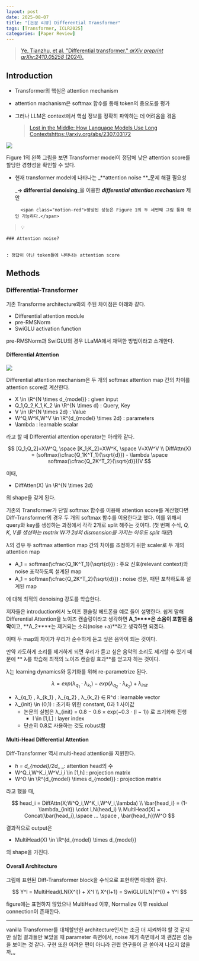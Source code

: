 ```yaml
---
layout: post
date: 2025-08-07
title: "[논문 리뷰] Differential Transformer"
tags: [Transformer, ICLR2025]
categories: [Paper Review]
---
```


> [Ye, Tianzhu, et al. "Differential transformer." ](https://arxiv.org/abs/2410.05258)[_arXiv preprint arXiv:2410.05258_](https://arxiv.org/abs/2410.05258)[ (2024).](https://arxiv.org/abs/2410.05258)



## Introduction

- Transformer의 핵심은 attention mechanism
- attention machanism은 softmax 함수를 통해 token의 중요도를 평가
- 그러나 LLM은 context에서 핵심 정보를 정확히 파악하는 데 어려움을 겪음

	> [Lost in the Middle: How Language Models Use Long Contextshttps://arxiv.org/abs/2307.03172](https://arxiv.org/abs/2307.03172)


![](https://prod-files-secure.s3.us-west-2.amazonaws.com/542b861c-36a8-4051-84e5-8804b6728dba/9083ea56-691a-4752-ae26-47f403431ac8/image.png?X-Amz-Algorithm=AWS4-HMAC-SHA256&X-Amz-Content-Sha256=UNSIGNED-PAYLOAD&X-Amz-Credential=ASIAZI2LB466SSVNK3AT%2F20251005%2Fus-west-2%2Fs3%2Faws4_request&X-Amz-Date=20251005T150108Z&X-Amz-Expires=3600&X-Amz-Security-Token=IQoJb3JpZ2luX2VjENz%2F%2F%2F%2F%2F%2F%2F%2F%2F%2FwEaCXVzLXdlc3QtMiJIMEYCIQDEETnhPRFwMeveM9ty3ficrEiFXb%2FlkqWfaG9C1H6b8AIhAKkikzRj1kJMp6P4le0OSAFUAuarbe%2Bimv5J%2FeQB%2FxFMKv8DCHUQABoMNjM3NDIzMTgzODA1IgzD%2Ba0vYk4sg7cqF9wq3AMKovadjQkjEKk9ypqcOBG9rV%2BHo6WK5F9aq2qWDg2xkUv13V49Na7ZlzFFgqSn6uV8MeKncJ0HiJ6bOdFwERA1WeZcj6jFjYl53sG0o4WKjj4SpaIKxsf%2FidMj4J3%2BrkUzaPeletbvX5YInAohSID9Zj89xLMwphiqx%2B6rpcjo%2FFDVbRTsH%2FQcaiH%2BIEhvN4s6mo0tzoxaA0A3AZG9x9UjC294ndY3PdK9qob0mLVXLmoYPeoZr7rQQeQE4d%2BFuT48wfJQNFL%2FBHkAH5CWLbnGDYAUC3jst2Nsp%2F5BTc1YKW%2Ba9vBTRGg0%2F646aoz9pocdvPdX%2BdQCJ7qWYhUEksRIgS14dzAVZKo0TPcJ%2B5X%2FXpJ2YpKgQhfXJlLdpGzcPcXIM76oEmNnPc9yHgPAhxEvgu6%2BAZZMHDlFB3IRuD2%2BshqohPH%2BYbiT6GJJSdzafreaJnutw8rjzqyW2HyIYBMbB6JWIwXhheRWZqD5sLPbZfKWMbFY038HswSulfzk1TVoBlIbuKi7J3Kh6dL3e915CqHqd55T8X5n%2B7K%2BtGTusb4eclug%2BBUGu5YZBxSF%2FthbkvVJVa6CxYr8rb8mSf588yifHCMI4NWxstZPte8aqGjOc102gBoB5qD3gDD6qYnHBjqkAR%2FBw60jRnfoaC4CUdGr%2FC0CPprOFAxlXh%2F9hC%2FvGYd82bWJMSuwCINL6muIiOmPxpHFzio9Gth%2FPEMuKTnQIFwyUM4xFi1jjrEMDlDlVLU5XwxCJYSdzeILQZkrPVlh4PEVyC%2FrfDMAC02BFkDbwhgoDwVRUlFvOZIfQcuhMsgSxn9TErFSKk6on4WQBfK0amm5apF4oN4hmI1X0ESH7qNudLe4&X-Amz-Signature=1ebdffad9a60f217095a68e2f7b3409914b27b3f2a0c3d9054f39ea0348746eb&X-Amz-SignedHeaders=host&x-amz-checksum-mode=ENABLED&x-id=GetObject)


Figure 1의 왼쪽 그림을 보면 Transformer model이 정답에 낮은 attention score를 할당한 경향성을 확인할 수 있다.

- 현재 transformer model에 나타나는 _**attention noise **_문제 해결 필요성

	_**→ differential denoising**_을 이용한 _**differential attention mechanism**_ 제안


		<span class="notion-red">향상된 성능은 Figure 1의 두 세번째 그림 통해 확인 가능하다.</span>


> 💡 


	### Attention noise?


	: 정답이 아닌 token들에 나타나는 attention score



## Methods



### Differential-Transformer


기존 Transforme architecture와의 주된 차이점은 아래와 같다.

- Differential attention module
- pre-RMSNorm
- SwiGLU activation function

pre-RMSNorm과 SwiGLU의 경우 LLaMA에서 채택한 방법이라고 소개한다.



#### Differential Attention


![](https://prod-files-secure.s3.us-west-2.amazonaws.com/542b861c-36a8-4051-84e5-8804b6728dba/116d70b2-1963-4810-9167-f4c7d8a06e8f/image.png?X-Amz-Algorithm=AWS4-HMAC-SHA256&X-Amz-Content-Sha256=UNSIGNED-PAYLOAD&X-Amz-Credential=ASIAZI2LB466SSVNK3AT%2F20251005%2Fus-west-2%2Fs3%2Faws4_request&X-Amz-Date=20251005T150108Z&X-Amz-Expires=3600&X-Amz-Security-Token=IQoJb3JpZ2luX2VjENz%2F%2F%2F%2F%2F%2F%2F%2F%2F%2FwEaCXVzLXdlc3QtMiJIMEYCIQDEETnhPRFwMeveM9ty3ficrEiFXb%2FlkqWfaG9C1H6b8AIhAKkikzRj1kJMp6P4le0OSAFUAuarbe%2Bimv5J%2FeQB%2FxFMKv8DCHUQABoMNjM3NDIzMTgzODA1IgzD%2Ba0vYk4sg7cqF9wq3AMKovadjQkjEKk9ypqcOBG9rV%2BHo6WK5F9aq2qWDg2xkUv13V49Na7ZlzFFgqSn6uV8MeKncJ0HiJ6bOdFwERA1WeZcj6jFjYl53sG0o4WKjj4SpaIKxsf%2FidMj4J3%2BrkUzaPeletbvX5YInAohSID9Zj89xLMwphiqx%2B6rpcjo%2FFDVbRTsH%2FQcaiH%2BIEhvN4s6mo0tzoxaA0A3AZG9x9UjC294ndY3PdK9qob0mLVXLmoYPeoZr7rQQeQE4d%2BFuT48wfJQNFL%2FBHkAH5CWLbnGDYAUC3jst2Nsp%2F5BTc1YKW%2Ba9vBTRGg0%2F646aoz9pocdvPdX%2BdQCJ7qWYhUEksRIgS14dzAVZKo0TPcJ%2B5X%2FXpJ2YpKgQhfXJlLdpGzcPcXIM76oEmNnPc9yHgPAhxEvgu6%2BAZZMHDlFB3IRuD2%2BshqohPH%2BYbiT6GJJSdzafreaJnutw8rjzqyW2HyIYBMbB6JWIwXhheRWZqD5sLPbZfKWMbFY038HswSulfzk1TVoBlIbuKi7J3Kh6dL3e915CqHqd55T8X5n%2B7K%2BtGTusb4eclug%2BBUGu5YZBxSF%2FthbkvVJVa6CxYr8rb8mSf588yifHCMI4NWxstZPte8aqGjOc102gBoB5qD3gDD6qYnHBjqkAR%2FBw60jRnfoaC4CUdGr%2FC0CPprOFAxlXh%2F9hC%2FvGYd82bWJMSuwCINL6muIiOmPxpHFzio9Gth%2FPEMuKTnQIFwyUM4xFi1jjrEMDlDlVLU5XwxCJYSdzeILQZkrPVlh4PEVyC%2FrfDMAC02BFkDbwhgoDwVRUlFvOZIfQcuhMsgSxn9TErFSKk6on4WQBfK0amm5apF4oN4hmI1X0ESH7qNudLe4&X-Amz-Signature=2dd14473824828f16170a61b0fc7eabc1c1524b9114676e5d91170675eca7d7c&X-Amz-SignedHeaders=host&x-amz-checksum-mode=ENABLED&x-id=GetObject)


Differential attention mechanism은 두 개의 softmax attention map 간의 차이를 attention score로 계산한다.

- X \in \R^{N \times d\_{model}} : given input
- Q\_1,Q\_2,K\_1,K\_2 \in \R^{N \times d} : Query, Key
- V \in \R^{N \times 2d} : Value
- W^Q,W^K,W^V \in \R^{d\_{model} \times 2d} : parameters
- \lambda : learnable scalar

라고 할 때 Differential attention operator는 아래와 같다.


$$
[Q_1;Q_2]=XW^Q, \space [K_1;K_2]=XW^K, \space V=XW^V \\
DiffAttn(X) = (softmax(\cfrac{Q_1K^T_1}{\sqrt{d}}) - \lambda \space softmax(\cfrac{Q_2K^T_2}{\sqrt{d}}))V
$$


이때,

- DiffAtten(X) \in \R^{N \times 2d}

의 shape을 갖게 된다.


기존의 Transformer가 단일 softmax 함수를 이용해 attention score를 계산했다면 Diff-Transformer의 경우 두 개의 softmax 함수를 이용한다고 했다. 이를 위해서 query와 key를 생성하는 과정에서 각각 2개로 split 해주는 것이다. <span class="notion-red">(첫 번째 수식, </span><span class="notion-red">_Q, K, V를 생성하는 matrix W가 2d의 dismension을 가지는 이유도 split 때문_</span><span class="notion-red">)</span>


 λ의 경우 두 softmax attention map 간의 차이를 조정하기 위한 scaler로 두 개의 attention map

- A\_1 = softmax(\cfrac{Q\_1K^T\_1}{\sqrt{d}}) : 주요 신호(relevant context)와 noise 포착하도록 설계된 map
- A\_1 = softmax(\cfrac{Q\_2K^T\_2}{\sqrt{d}}) : noise 성분, 패턴 포착하도록 설계된 map 

에 대해 최적의 denoising 강도를 학습한다.


저자들은 introduction에서 노이즈 캔슬링 헤드폰을 예로 들어 설명한다. 쉽게 말해 Differential Attention을 노이즈 캔슬링이라고 생각하면 **A\_1****은 소음이 포함된 음악**이고, **A\_2****는 제거되는 소리(noise +a)**라고 생각하면 되겠다. 


이때 두 map의 차이가 우리가 순수하게 듣고 싶은 음악이 되는 것이다. 


만약 과도하게 소리를 제거하게 되면 우리가 듣고 싶은 음악의 소리도 제거할 수 있기 때문에 ** λ를 학습해 최적의 노이즈 캔슬링 효과**를 얻고자 하는 것이다.


λ는 learning dynamics와 동기화를 위해 re-parametrize 된다.


$$
\lambda = exp(\lambda_{q_1} \cdot \lambda_{k_1}) - exp(\lambda_{q_2} \cdot \lambda_{k_2}) + \lambda_{init}
$$

- λ\_{q\_1} , λ\_{k\_1} , λ\_{q\_2} , λ\_{k\_2} ∈ R^d : learnable vector
- λ\_{init} \in (0,1) : 초기화 위한 constant, 0과 1 사이값
	- 논문의 실험은 λ\_{init} = 0.8 − 0.6 × exp(−0.3 · (l − 1)) 로 초기화해 진행
		- l \in [1,L] : layer index
	- 단순히 0.8로 사용하는 것도 robust함


#### **Multi-Head Differential Attention**


Diff-Transformer 역시 multi-head attention을 지원한다.

- _h = d\_{model}/2d__ _: attention head의 수
- W^Q\_i,W^K\_i,W^V\_i,i \in [1,h] : projection matrix
- W^O \in \R^{d\_{model} \times d\_{model}} : projection matrix

라고 했을 때,


$$
head_i = DiffAttn(X;W^Q_i,W^K_i,W^V_i,\lambda) \\
\bar{head_i} = (1-\lambda_{init}) \cdot LN(head_i) \\
MultiHead(X) = Concat(\bar{head_i},\space ... \space , \bar{head_h})W^O
$$


결과적으로 output은

- MultiHead(X) \in \R^{d\_{model} \times d\_{model}}

의 shape을 가진다.



#### Overall Architecture


그림에 표현된 Diff-Transformer block을 수식으로 표현하면 아래와 같다.


$$
Y^l = MultiHead(LN(X^l)) + X^l \\
X^{l+1} = SwiGLU(LN(Y^l)) + Y^l
$$


figure에는 표현하지 않았으나 MultiHead 이후, Normalize 이후 residual connection이 존재한다.


---


vanilla Transformer를 대체할만한 architecture인지는 조금 더 지켜봐야 할 것 같지만 실험 결과들만 보았을 때 parameter 측면에서, noise 제거 측면에서 꽤 괜찮은 성능을 보이는 것 같다. 구현 또한 어려운 편이 아니라 관련 연구들이 곧 쏟아져 나오지 않을까,,,

